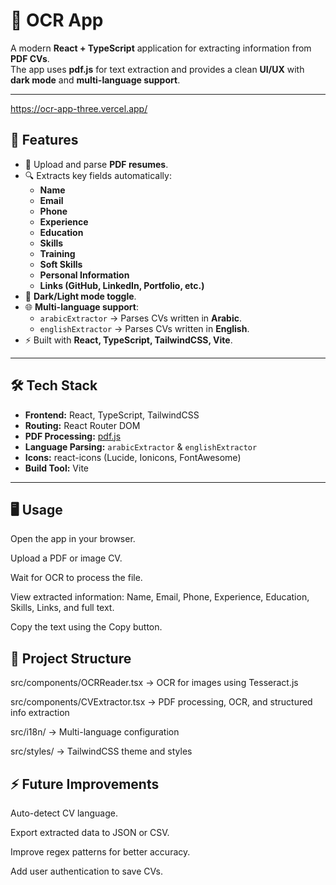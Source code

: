 # 📖 OCR App  

A modern **React + TypeScript** application for extracting information from **PDF CVs**.  
The app uses **pdf.js** for text extraction and provides a clean **UI/UX** with **dark mode** and **multi-language support**.  

---
https://ocr-app-three.vercel.app/

## 🚀 Features  
- 📂 Upload and parse **PDF resumes**.  
- 🔍 Extracts key fields automatically:  
  - **Name**  
  - **Email**  
  - **Phone**  
  - **Experience**  
  - **Education**  
  - **Skills**  
  - **Training**  
  - **Soft Skills**  
  - **Personal Information**  
  - **Links (GitHub, LinkedIn, Portfolio, etc.)**  
- 🌙 **Dark/Light mode toggle**.  
- 🌐 **Multi-language support**:
  - `arabicExtractor` → Parses CVs written in **Arabic**.  
  - `englishExtractor` → Parses CVs written in **English**.  
- ⚡ Built with **React, TypeScript, TailwindCSS, Vite**.  

---

## 🛠️ Tech Stack  
- **Frontend:** React, TypeScript, TailwindCSS  
- **Routing:** React Router DOM  
- **PDF Processing:** [pdf.js](https://mozilla.github.io/pdf.js/)  
- **Language Parsing:** `arabicExtractor` & `englishExtractor`  
- **Icons:** react-icons (Lucide, Ionicons, FontAwesome)  
- **Build Tool:** Vite  

---

## 🖥️ Usage

Open the app in your browser.

Upload a PDF or image CV.

Wait for OCR to process the file.

View extracted information: Name, Email, Phone, Experience, Education, Skills, Links, and full text.

Copy the text using the Copy button.

## 📂 Project Structure

src/components/OCRReader.tsx → OCR for images using Tesseract.js

src/components/CVExtractor.tsx → PDF processing, OCR, and structured info extraction

src/i18n/ → Multi-language configuration

src/styles/ → TailwindCSS theme and styles

## ⚡ Future Improvements

Auto-detect CV language.

Export extracted data to JSON or CSV.

Improve regex patterns for better accuracy.

Add user authentication to save CVs.
